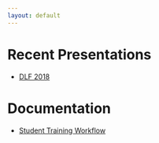 ```yaml
---
layout: default
---
```


# Recent Presentations

* [DLF 2018](dlf2018)

# Documentation

* [Student Training Workflow](studentworkflow.html)
